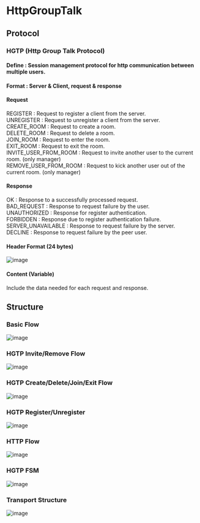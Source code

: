 # HttpGroupTalk

## Protocol
### HGTP (Http Group Talk Protocol)
#### Define : Session management protocol for http communication between multiple users.
#### Format : Server & Client, request & response
#### Request
REGISTER : Request to register a client from the server.<br>
UNREGISTER : Request to unregister a client from the server.<br>
CREATE_ROOM : Request to create a room.<br>
DELETE_ROOM : Request to delete a room.<br>
JOIN_ROOM : Request to enter the room.<br>
EXIT_ROOM : Request to exit the room.<br>
INVITE_USER_FROM_ROOM : Request to invite another user to the current room. (only manager)<br>
REMOVE_USER_FROM_ROOM : Request to kick another user out of the current room. (only manager)<br>
#### Response
OK : Response to a successfully processed request.<br>
BAD_REQUEST : Response to request failure by the user.<br>
UNAUTHORIZED : Response for register authentication.<br>
FORBIDDEN : Response due to register authentication failure.<br>
SERVER_UNAVAILABLE : Response to request failure by the server.<br>
DECLINE : Response to request failure by the peer user.<br>

#### Header Format (24 bytes)
![image](https://user-images.githubusercontent.com/58906637/149041844-be3f4340-9d65-47fa-8486-e2751aeb9db7.png)
#### Content (Variable)
Include the data needed for each request and response.
## Structure
### Basic Flow
![image](https://user-images.githubusercontent.com/58906637/148345567-485d7f5c-7715-4e30-b910-41c0aab6182b.png)

### HGTP Invite/Remove Flow
![image](https://user-images.githubusercontent.com/58906637/148345677-048b3f75-f7b9-4018-ba14-e84d72c80117.png)

### HGTP Create/Delete/Join/Exit Flow
![image](https://user-images.githubusercontent.com/58906637/148345916-181046da-dfa8-41eb-a675-ab8af7ca05e0.png)

### HGTP Register/Unregister
![image](https://user-images.githubusercontent.com/58906637/148346095-abf9f359-c80c-4877-a3b7-7b9b1fde7563.png)

### HTTP Flow
![image](https://user-images.githubusercontent.com/58906637/148345776-9dfa9e0b-b581-4e55-ab47-8a8b20da1ea6.png)

### HGTP FSM
![image](https://user-images.githubusercontent.com/58906637/152746797-28b13dba-66aa-4c00-b825-90f8964464f7.png)

### Transport Structure
![image](https://user-images.githubusercontent.com/58906637/152719176-5331cc49-51c1-4176-a47e-b70c7c964e4e.png)